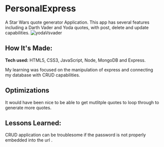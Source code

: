 # PersonalExpress

A Star Wars quote generator Application. This app has several features including a Darth Vader and Yoda quotes, with post, delete and update capabilities.
![yodaVsvader](https://user-images.githubusercontent.com/102538933/173144408-4f4b6b32-3091-4d49-8073-4e4a4d537445.jpeg)

## How It's Made:

**Tech used:** HTML5, CSS3, JavaScript, Node, MongoDB and Express.

My learning was focused on the manipulation of express and connecting my database with CRUD capabilities. 

## Optimizations

It would have been nice to be able to get mutlitple quotes to loop through to generate more quotes. 

## Lessons Learned:

CRUD application can be troublesome if the password is not properly embedded into the url <password>. 
